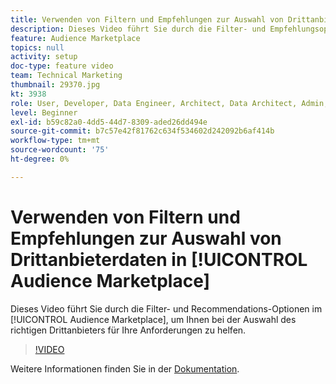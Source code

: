 ```yaml
---
title: Verwenden von Filtern und Empfehlungen zur Auswahl von Drittanbieterdaten im Audience Marketplace
description: Dieses Video führt Sie durch die Filter- und Empfehlungsoptionen im Audience Marketplace, um Ihnen bei der Auswahl des richtigen Drittanbieters für Ihre Anforderungen zu helfen.
feature: Audience Marketplace
topics: null
activity: setup
doc-type: feature video
team: Technical Marketing
thumbnail: 29370.jpg
kt: 3938
role: User, Developer, Data Engineer, Architect, Data Architect, Admin, Leader
level: Beginner
exl-id: b59c82a0-4dd5-44d7-8309-aded26dd494e
source-git-commit: b7c57e42f81762c634f534602d242092b6af414b
workflow-type: tm+mt
source-wordcount: '75'
ht-degree: 0%

---
```


# Verwenden von Filtern und Empfehlungen zur Auswahl von Drittanbieterdaten in [!UICONTROL Audience Marketplace]

Dieses Video führt Sie durch die Filter- und Recommendations-Optionen im [!UICONTROL Audience Marketplace], um Ihnen bei der Auswahl des richtigen Drittanbieters für Ihre Anforderungen zu helfen.

>[!VIDEO](https://video.tv.adobe.com/v/29370/?quality=12)

Weitere Informationen finden Sie in der [Dokumentation](https://experienceleague.adobe.com/docs/audience-manager/user-guide/features/audience-marketplace/audience-marketplace-for-data-buyers/marketplace-data-buyers.html).
